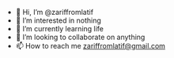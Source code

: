 - 👋 Hi, I’m @zariffromlatif
- 👀 I’m interested in nothing
- 🌱 I’m currently learning life
- 💞️ I’m looking to collaborate on anything
- 📫 How to reach me zariffromlatif@gmail.com

<!---
zariffromlatif/zariffromlatif is a ✨ special ✨ repository because its `README.md` (this file) appears on your GitHub profile.
You can click the Preview link to take a look at your changes.
--->

